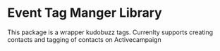 Event Tag Manger Library
=========================
This package is a wrapper kudobuzz tags. Currenlty supports creating contacts and tagging of contacts on Activecampaign
